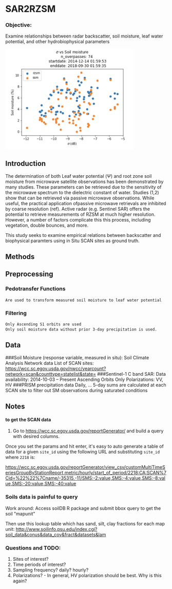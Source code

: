 # SAR2RZSM

### Objective: 
Examine relationships between radar backscatter, soil moisture, leaf water potential, and other hydrobiophysical parameters

<img src="sigma_v_SM.png" width="400">


## Introduction
The determination of both Leaf water potential ($\Psi$) and root zone soil moisture from microwave satellite observations has been demonstrated by many studies. These parameters can be retrieved due to the sensitivity of the microwave spectrum to the dielectric constant of water. Studies (1,2) show that can be retrieved via passive microwave observations. While useful, the practical application ofpassive microwave retrievals are inhibited by coarse resolution (ref). Active radar (e.g. Sentinel SAR) offers the potential to retrieve measurements of RZSM at much higher resolution. However, a number of factors complicate this this process, including vegetation, double bounces, and more. 

This study seeks to examine empirical relations between backscatter and biophysical paramters using in Situ SCAN sites as ground truth.

## Methods

## Preprocessing

### Pedotransfer Functions 
	Are used to transform measured soil moisture to leaf water potential

### Filtering
	Only Ascending S1 orbits are used
	Only soil moisture data without prior 3-day precipitation is used. 

## Data
###Soil Moisture (response variable, measured in situ):
	Soil Climate Analysis Network data
	List of SCAN sites: https://wcc.sc.egov.usda.gov/nwcc/yearcount?network=scan&counttype=statelist&state=
###Sentinel-1 C band SAR: 
        Data availability: 2014-10-03 – Present
        Ascending Orbits Only
        Polarizations: VV, HV 
###PRISM precipitation data
		Daily, ... 5-day sums are calculated at each SCAN site to filter out SM observations during saturated conditions


## Notes

#### to get the SCAN data
1. Go to https://wcc.sc.egov.usda.gov/reportGenerator/ and build a query with desired columns. 

Once you set the params and hit enter, it's easy to 
auto generate a table of data for a given `site_id` using the following URL and substituting `site_id` where `2218` is:

https://wcc.sc.egov.usda.gov/reportGenerator/view_csv/customMultiTimeSeriesGroupByStationReport,metric/hourly/start_of_period/2218:CA:SCAN%7Cid=%22%22%7Cname/-35315,-11/SMS:-2:value,SMS:-4:value,SMS:-8:value,SMS:-20:value,SMS:-40:value

### Soils data is painful to query

Work around: 
Access soilDB R package and submit bbox query to get the soil "mapunit"

Then use this lookup table which has sand, silt, clay fractions for each map unit: 
http://www.soilinfo.psu.edu/index.cgi?soil_data&conus&data_cov&fract&datasets&lam
        
### Questions and TODO:

1. Sites of interest?
2. Time periods of interest? 
3. Sampling frequency? 
    daily? hourly? 
4. Polarizations? - In general, HV polarization should be best. Why is this again?



